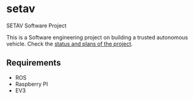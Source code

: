# setav
SETAV Software Project

This is a Software engineering project on building a trusted autonomous vehicle. Check the [status and plans of the project](https://github.com/se-buw/setav/projects/1).

## Requirements
- ROS
- Raspberry PI
- EV3

